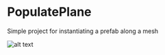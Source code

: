 # PopulatePlane
Simple project for instantiating a prefab along a mesh 

![alt text](https://en.wikipedia.org/wiki/Cube#/media/File:Hexahedron.jpg)

